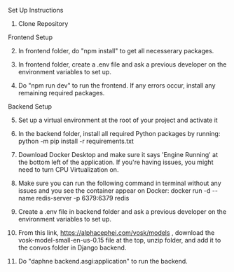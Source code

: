 Set Up Instructions
1. Clone Repository

Frontend Setup

2. In frontend folder, do "npm install" to get all necesserary packages. 

3. In frontend folder, create a .env file and ask a previous developer on the environment variables to set up.
   
4. Do "npm run dev" to run the frontend. If any errors occur, install any remaining required packages.

Backend Setup

5. Set up a virtual environment at the root of your project and activate it

6. In the backend folder, install all required Python packages by running: python -m pip install -r requirements.txt
   
7. Download Docker Desktop and make sure it says 'Engine Running' at the bottom left of the application. If you're having issues, you might need to turn CPU Virtualization on.
  
8. Make sure you can run the following command in terminal without any issues and you see the container appear on Docker: docker run -d --name redis-server -p 6379:6379 redis
   
9. Create a .env file in backend folder and ask a previous developer on the environment variables to set up.

10. From this link, https://alphacephei.com/vosk/models , download the vosk-model-small-en-us-0.15 file at the top, unzip folder, and add it to the convos folder in Django backend.
    
11. Do "daphne backend.asgi:application" to run the backend.

